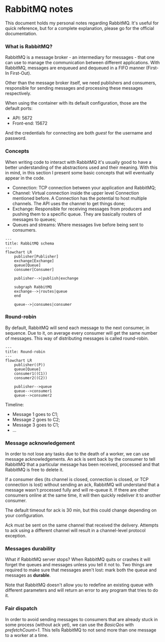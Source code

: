 # RabbitMQ notes

This document holds my personal notes regarding RabbitMQ. It's useful for quick reference, but for a complete explanation, please go for the official documentation.

### What is RabbitMQ?

RabbitMQ is a message broker - an intermediary for messages - that one can use to manage the communication between different applications. With RabbitMQ, messages are enqueued and dequeued in a FIFO manner (First-In First-Out).

Other than the message broker itself, we need publishers and consumers, responsible for sending messages and processing these messages respectively.

When using the container with its default configuration, those are the default ports:

- API: 5672
- Front-end: 15672

And the credentials for connecting are both *guest* for the username and password.

### Concepts

When writing code to interact with RabbitMQ it's usually good to have a better understanding of the abstractions used and their meaning. With this in mind, in this section I present some basic concepts that will eventually appear in the code.

- Connection: TCP connection between your application and RabbitMQ;
- Channel: Virtual connection inside the upper level Connection mentioned before. A Connection has the potential to host multiple channels. The API uses the channel to get things done;
- Exchange: Responsible for receiving messages from producers and pushing them to a specific queue. They are basically routers of messages to queues;
- Queues and streams: Where messages live before being sent to consumers.

```mermaid
---
title: RabbitMQ schema
---
flowchart LR
    publisher[Publisher]
    exchange[Exchange]
    queue[Queue]
    consumer[Consumer]

    publisher-->|publish|exchange
    
    subgraph RabbitMQ
    exchange-->|routes|queue
    end

    queue-->|consumes|consumer
```

### Round-robin

By default, RabbitMQ will send each message to the next consumer, in sequence. Due to it, on average every consumer will get the same number of messages. This way of distributing messages is called round-robin.

```mermaid
---
title: Round-robin
---
flowchart LR
    publisher((P))
    queue[Queue]
    consumer1((C1))
    consumer2((C2))

    publisher-->queue
    queue-->consumer1
    queue-->consumer2
```

Timeline:

- Message 1 goes to C1;
- Message 2 goes to C2;
- Message 3 goes to C1;
- ...

### Message acknowledgement

In order to not lose any tasks due to the death of a worker, we can use message acknowledgements. An ack is sent back by the consumer to tell RabbitMQ that a particular message has been received, processed and that RabbitMQ is free to delete it.

If a consumer dies (its channel is closed, connection is closed, or TCP connection is lost) without sending an ack, RabbitMQ will understand that a message wasn't processed fully and will re-queue it. If there are other consumers online at the same time, it will then quickly redeliver it to another consumer.

The default timeout for ack is 30 min, but this could change depending on your configuration.

Ack must be sent on the same channel that received the delivery. Attempts to ack using a different channel will result in a channel-level protocol exception.

### Messages durability

What if RabbitMQ server stops? When RabbitMQ quits or crashes it will forget the queues and messages unless you tell it not to. Two things are required to make sure that messages aren't lost: mark both the queue and messages as **durable**.

Note that RabbitMQ doesn't allow you to redefine an existing queue with different parameters and will return an error to any program that tries to do it.

### Fair dispatch

In order to avoid sending messages to consumers that are already stuck in some process (without ack yet), we can use the *BasicQos* with *prefetchCount=1*. This tells RabbitMQ to not send more than one message to a worker at a time.